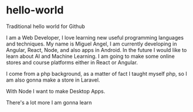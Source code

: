 # hello-world
Traditional hello world for Github

I am a Web Developer, I love learning new useful programming 
languages and techniques. 
My name is Miguel Angel, I am currently developing in Angular,
React, Node, and also apps in Android.
In the future I would like to learn about AI and Machine Learning.
I am going to make some online stores and course platforms
either in React or Angular.

I come from a php background, as a matter of fact I taught myself
php, so I am also gonna make a store in Laravel.

With Node I want to make Desktop Apps.

There's a lot more I am gonna learn



